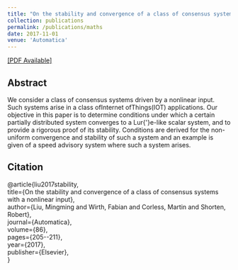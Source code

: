 ```yaml
---
title: "On the stability and convergence of a class of consensus systems with a nonlinear input"
collection: publications
permalink: /publications/maths
date: 2017-11-01
venue: 'Automatica'
---
```


[[PDF Available]](http://ming2liu.github.io/files/maths.pdf)

## Abstract

We consider a class of consensus systems driven by a nonlinear input. 
Such systems arise in a class ofInternet ofThings(IOT) applications. Our objective in this paper 
is to determine conditions under which a certain partially distributed system converges to a Lur{'}e-like 
scalar system, and to provide a rigorous proof of its stability.
Conditions are derived for the non-uniform convergence and stability of such a system and an example
is given of a speed advisory system where such a system arises.

## Citation

@article{liu2017stability, <br>
  title={On the stability and convergence of a class of consensus systems with a nonlinear input}, <br>
  author={Liu, Mingming and Wirth, Fabian and Corless, Martin and Shorten, Robert}, <br>
  journal={Automatica}, <br>
  volume={86}, <br>
  pages={205--211}, <br>
  year={2017}, <br>
  publisher={Elsevier}, <br>
}